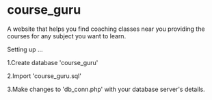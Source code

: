 # course_guru
A website that helps you find coaching classes near you providing the courses for any subject you want to learn.

Setting up ...

1.Create database 'course_guru'

2.Import 'course_guru.sql'

3.Make changes to 'db_conn.php' with your database server's details.

